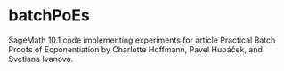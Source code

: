 # batchPoEs

SageMath 10.1 code implementing experiments for article Practical Batch Proofs of Ecponentiation by Charlotte Hoffmann, Pavel Hubáček, and Svetlana Ivanova.
